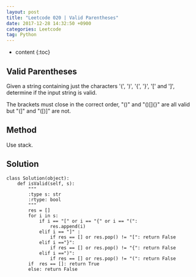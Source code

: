 ```yaml
---
layout: post
title: "Leetcode 020 | Valid Parentheses"
date: 2017-12-28 14:32:50 +0900
categories: Leetcode
tag: Python
---
```


* content
{:toc}


Valid Parentheses
-----------

Given a string containing just the characters '(', ')', '{', '}', '[' and ']', determine if the input string is valid.

The brackets must close in the correct order, "()" and "()[]{}" are all valid but "(]" and "([)]" are not.



Method
-------
Use stack.



Solution
------

```
class Solution(object):
    def isValid(self, s):
        """
        :type s: str
        :rtype: bool
        """
        res = []
        for i in s:
            if i == "[" or i == "{" or i == "(":
                res.append(i)
            elif i == "]" :
                if res == [] or res.pop() != "[": return False
            elif i =="}":
                if res == [] or res.pop() != "{": return False
            elif i ==")":
                if res == [] or res.pop() != "(": return False
        if  res == []: return True
        else: return False
```